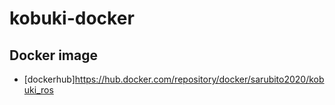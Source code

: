 # kobuki-docker
## Docker image
- [dockerhub]<https://hub.docker.com/repository/docker/sarubito2020/kobuki_ros>
